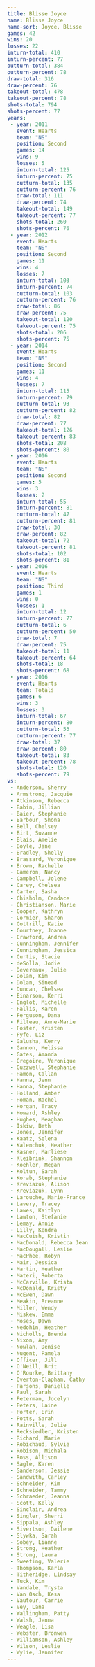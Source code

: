 ```yaml
---
title: Blisse Joyce
name: Blisse Joyce
name-sort: Joyce, Blisse
games: 42
wins: 20
losses: 22
inturn-total: 410
inturn-percent: 77
outturn-total: 384
outturn-percent: 78
draw-total: 316
draw-percent: 76
takeout-total: 478
takeout-percent: 78
shots-total: 794
shots-percent: 77
years:
 - year: 2011
   event: Hearts
   team: "NS"
   position: Second
   games: 14
   wins: 9
   losses: 5
   inturn-total: 125
   inturn-percent: 75
   outturn-total: 135
   outturn-percent: 76
   draw-total: 111
   draw-percent: 74
   takeout-total: 149
   takeout-percent: 77
   shots-total: 260
   shots-percent: 76
 - year: 2012
   event: Hearts
   team: "NS"
   position: Second
   games: 11
   wins: 4
   losses: 7
   inturn-total: 103
   inturn-percent: 74
   outturn-total: 103
   outturn-percent: 76
   draw-total: 86
   draw-percent: 75
   takeout-total: 120
   takeout-percent: 75
   shots-total: 206
   shots-percent: 75
 - year: 2014
   event: Hearts
   team: "NS"
   position: Second
   games: 11
   wins: 4
   losses: 7
   inturn-total: 115
   inturn-percent: 79
   outturn-total: 93
   outturn-percent: 82
   draw-total: 82
   draw-percent: 77
   takeout-total: 126
   takeout-percent: 83
   shots-total: 208
   shots-percent: 80
 - year: 2016
   event: Hearts
   team: "NS"
   position: Second
   games: 5
   wins: 3
   losses: 2
   inturn-total: 55
   inturn-percent: 81
   outturn-total: 47
   outturn-percent: 81
   draw-total: 30
   draw-percent: 82
   takeout-total: 72
   takeout-percent: 81
   shots-total: 102
   shots-percent: 81
 - year: 2016
   event: Hearts
   team: "NS"
   position: Third
   games: 1
   wins: 0
   losses: 1
   inturn-total: 12
   inturn-percent: 77
   outturn-total: 6
   outturn-percent: 50
   draw-total: 7
   draw-percent: 75
   takeout-total: 11
   takeout-percent: 64
   shots-total: 18
   shots-percent: 68
 - year: 2016
   event: Hearts
   team: Totals
   games: 6
   wins: 3
   losses: 3
   inturn-total: 67
   inturn-percent: 80
   outturn-total: 53
   outturn-percent: 77
   draw-total: 37
   draw-percent: 80
   takeout-total: 83
   takeout-percent: 78
   shots-total: 120
   shots-percent: 79
vs:
 - Anderson, Sherry
 - Armstrong, Jacquie
 - Atkinson, Rebecca
 - Babin, Jillian
 - Baier, Stephanie
 - Barbour, Shona
 - Bell, Chelsey
 - Birt, Suzanne
 - Blais, Amelie
 - Boyle, Jane
 - Bradley, Shelly
 - Brassard, Veronique
 - Brown, Rachelle
 - Cameron, Nancy
 - Campbell, Jolene
 - Carey, Chelsea
 - Carter, Sasha
 - Chisholm, Candace
 - Christianson, Marie
 - Cooper, Kathryn
 - Cormier, Sharon
 - Cottrill, Katie
 - Courtney, Joanne
 - Crawford, Andrea
 - Cunningham, Jennifer
 - Cunningham, Jessica
 - Curtis, Stacie
 - deSolla, Jodie
 - Devereaux, Julie
 - Dolan, Kim
 - Dolan, Sinead
 - Duncan, Chelsea
 - Einarson, Kerri
 - Englot, Michelle
 - Fallis, Karen
 - Ferguson, Dana
 - Filteau, Anne-Marie
 - Foster, Kristen
 - Fyfe, Liz
 - Galusha, Kerry
 - Gannon, Melissa
 - Gates, Amanda
 - Gregoire, Veronique
 - Guzzwell, Stephanie
 - Hamon, Callan
 - Hanna, Jenn
 - Hanna, Stephanie
 - Holland, Amber
 - Homan, Rachel
 - Horgan, Tracy
 - Howard, Ashley
 - Hughes, Meaghan
 - Iskiw, Beth
 - Jones, Jennifer
 - Kaatz, Selena
 - Kalenchuk, Heather
 - Kasner, Marliese
 - Kleibrink, Shannon
 - Koehler, Megan
 - Koltun, Sarah
 - Korab, Stephanie
 - Kreviazuk, Alison
 - Kreviazuk, Lynn
 - Larouche, Marie-France
 - Lavery, Tracey
 - Lawes, Kaitlyn
 - Lawton, Stefanie
 - Lemay, Annie
 - Lilly, Kendra
 - MacCuish, Kristin
 - MacDonald, Rebecca Jean
 - MacDougall, Leslie
 - MacPhee, Robyn
 - Mair, Jessica
 - Martin, Heather
 - Materi, Roberta
 - McCarville, Krista
 - McDonald, Kristy
 - McEwen, Dawn
 - Meakin, Breanne
 - Miller, Wendy
 - Miskew, Emma
 - Moses, Dawn
 - Nedohin, Heather
 - Nicholls, Brenda
 - Nixon, Amy
 - Nowlan, Denise
 - Nugent, Pamela
 - Officer, Jill
 - O'Neill, Brit
 - O'Rourke, Brittany
 - Overton-Clapham, Cathy
 - Parsons, Danielle
 - Paul, Sarah
 - Peterman, Jocelyn
 - Peters, Laine
 - Porter, Erin
 - Potts, Sarah
 - Rainville, Julie
 - Recksiedler, Kristen
 - Richard, Marie
 - Robichaud, Sylvie
 - Robison, Michala
 - Ross, Allison
 - Sagle, Karen
 - Sanderson, Jessie
 - Sandwith, Carley
 - Schneider, Kim
 - Schneider, Tammy
 - Schraeder, Jeanna
 - Scott, Kelly
 - Sinclair, Andrea
 - Singler, Sherri
 - Sippala, Ashley
 - Sivertson, Dailene
 - Slywka, Sarah
 - Sobey, Lianne
 - Strong, Heather
 - Strong, Laura
 - Sweeting, Valerie
 - Thompson, Karla
 - Titheridge, Lindsay
 - Tuck, Kim
 - Vandale, Trysta
 - Van Osch, Kesa
 - Vautour, Carrie
 - Vey, Lana
 - Wallingham, Patty
 - Walsh, Jenna
 - Weagle, Lisa
 - Webster, Bronwen
 - Williamson, Ashley
 - Wilson, Leslie
 - Wylie, Jennifer
---
```

